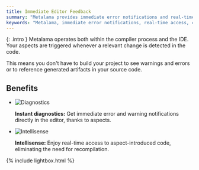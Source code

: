 ```yaml
---
title: Immediate Editor Feedback
summary: "Metalama provides immediate error notifications and real-time access to code changes within the IDE without recompilation."
keywords: "Metalama, immediate error notifications, real-time access, code changes, IDE, compiler process, aspects, diagnostics, Intellisense, recompilation, rebuild"
---
```


{: .intro }
Metalama operates both within the compiler process and the IDE. Your aspects are triggered whenever a relevant change is detected in the code.

This means you don't have to build your project to see warnings and errors or to reference generated artifacts in your source code.

## Benefits

<ul class="lightboxSource">
    <li>
        <img src="/assets/images/homepage/diagnostic.svg" alt="Diagnostics" />
        <p>
            <b>Instant diagnostics:</b> Get immediate error and warning notifications directly in the editor, thanks to aspects.
        </p>
    </li>
    <li>
        <img src="/assets/images/homepage/intellisense.svg" alt="Intellisense" />
        <p>
            <b>Intellisense:</b> Enjoy real-time access to aspect-introduced code, eliminating the need for recompilation.
        </p>
    </li>
</ul>

{% include lightbox.html %}
